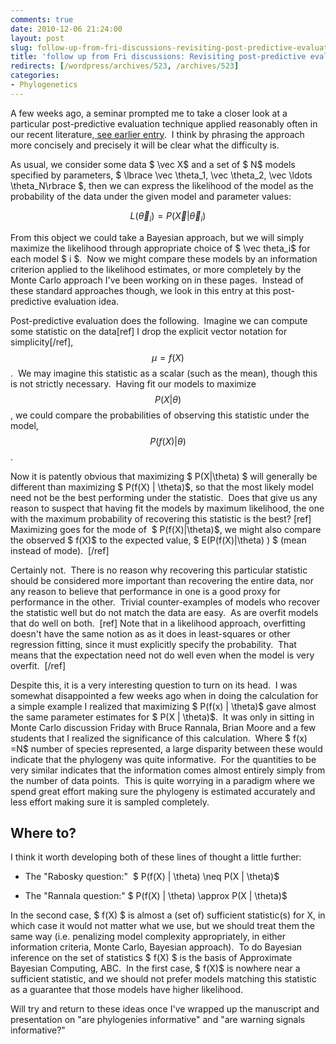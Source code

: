 ```yaml
---
comments: true
date: 2010-12-06 21:24:00
layout: post
slug: follow-up-from-fri-discussions-revisiting-post-predictive-evaluation
title: 'follow up from Fri discussions: Revisiting post-predictive evaluation'
redirects: [/wordpress/archives/523, /archives/523]
categories:
- Phylogenetics
---
```


A few weeks ago, a seminar prompted me to take a closer look at a particular post-predictive evaluation technique applied reasonably often in our recent literature,[ see earlier entry](http://www.carlboettiger.info/archives/299).  I think by phrasing the approach more concisely and precisely it will be clear what the difficulty is.

As usual, we consider some data $ \vec X$ and a set of $ N$ models specified by parameters, $ \lbrace \vec \theta_1, \vec \theta_2, \vec \ldots \theta_N\rbrace $, then we can express the likelihood of the model as the probability of the data under the given model and parameter values:

$$ L(\vec \theta_i) = P(\vec X|\vec \theta_i) $$

From this object we could take a Bayesian approach, but we will simply maximize the likelihood through appropriate choice of $ \vec theta_i$ for each model $ i $.  Now we might compare these models by an information criterion applied to the likelihood estimates, or more completely by the Monte Carlo approach I've been working on in these pages.  Instead of these standard approaches though, we look in this entry at this post-predictive evaluation idea.

Post-predictive evaluation does the following.  Imagine we can compute some statistic on the data[ref] I drop the explicit vector notation for simplicity[/ref], $$ \mu = f(X)$$.  We may imagine this statistic as a scalar (such as the mean), though this is not strictly necessary.  Having fit our models to maximize $$ P(X|\theta) $$, we could compare the probabilities of observing this statistic under the model, $$ P(f(X) | \theta) $$.

Now it is patently obvious that maximizing $ P(X|\theta) $ will generally be different than maximizing $ P(f(X) | \theta)$, so that the most likely model need not be the best performing under the statistic.  Does that give us any reason to suspect that having fit the models by maximum likelihood, the one with the maximum probability of recovering this statistic is the best? [ref] Maximizing goes for the mode of  $ P(f(X)|\theta)$, we might also compare the observed $ f(X)$ to the expected value, $ E(P(f(X)|\theta) ) $ (mean instead of mode).  [/ref]

Certainly not.  There is no reason why recovering this particular statistic should be considered more important than recovering the entire data, nor any reason to believe that performance in one is a good proxy for performance in the other.  Trivial counter-examples of models who recover the statistic well but do not match the data are easy.  As are overfit models that do well on both.  [ref] Note that in a likelihood approach, overfitting doesn't have the same notion as as it does in least-squares or other regression fitting, since it must explicitly specify the probability.  That means that the expectation need not do well even when the model is very overfit.  [/ref]

Despite this, it is a very interesting question to turn on its head.  I was somewhat disappointed a few weeks ago when in doing the calculation for a simple example I realized that maximizing $ P(f(x) | \theta)$ gave almost the same parameter estimates for $ P(X | \theta)$.  It was only in sitting in Monte Carlo discussion Friday with Bruce Rannala, Brian Moore and a few students that I realized the significance of this calculation.  Where $ f(x) =N$ number of species represented, a large disparity between these would indicate that the phylogeny was quite informative.  For the quantities to be very similar indicates that the information comes almost entirely simply from the number of data points.  This is quite worrying in a paradigm where we spend great effort making sure the phylogeny is estimated accurately and less effort making sure it is sampled completely.


## Where to?


I think it worth developing both of these lines of thought a little further:



	
  * The "Rabosky question:"  $ P(f(X) | \theta) \neq P(X | \theta)$

	
  * The "Rannala question:" $ P(f(X) | \theta) \approx P(X | \theta)$


In the second case, $ f(X) $ is almost a (set of) sufficient statistic(s) for X, in which case it would not matter what we use, but we should treat them the same way (i.e. penalizing model complexity appropriately, in either information criteria, Monte Carlo, Bayesian approach).  To do Bayesian inference on the set of statistics $ f(X) $ is the basis of Approximate Bayesian Computing, ABC.  In the first case, $ f(X)$ is nowhere near a sufficient statistic, and we should not prefer models matching this statistic as a guarantee that those models have higher likelihood.

Will try and return to these ideas once I've wrapped up the manuscript and presentation on "are phylogenies informative" and "are warning signals informative?"
